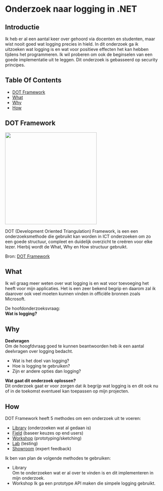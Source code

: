 # Onderzoek naar logging in .NET

## Introductie
Ik heb er al een aantal keer over gehoord via docenten en studenten, maar wist nooit goed wat logging precies in hield. In dit onderzoek ga ik uitzoeken wat logging is en wat voor positieve effecten het kan hebben tijdens het programmeren. Ik wil proberen om ook de beginselen van een goede implementatie uit te leggen. Dit onderzoek is gebasseerd op security principes.

## Table Of Contents
- [DOT Framework](#dot-framework)
- [What](#what)
- [Why](#why)
- [How](#How)

## DOT Framework

<img src=https://user-images.githubusercontent.com/58031089/114270834-cd543680-9a0e-11eb-9b01-7248641fab13.png width="300" height="300" />

DOT (Development Oriented Triangulation) Framework, is een een onderzoeksmethode die gebruikt kan worden in ICT onderzoeken om zo een goede structuur, compleet en duidelijk overzicht te creëren voor elke lezer. Hierbij wordt de What, Why en How structuur gebruikt.

Bron: [DOT Framework](https://ictresearchmethods.nl/The_DOT_Framework)

## What
Ik wil graag meer weten over wat logging is en wat voor toevoeging het heeft voor mijn applicaties. Het is een zeer bekend begrip en daarom zal ik daarover ook veel moeten kunnen vinden in officiële bronnen zoals Microsoft. 

De hoofdonderzoeksvraag:  
**Wat is logging?**

## Why  
**Deelvragen**  
Om de hoogfdvraag goed te kunnen beantwoorden heb ik een aantal deelvragen over logging bedacht.  
- Wat is het doel van logging?
- Hoe is logging te gebruiken?
- Zijn er andere opties dan logging?  

**Wat gaat dit onderzoek oplossen?**  
Dit onderzoek gaat er voor zorgen dat ik begrijp wat logging is en dit ook nu of in de toekomst eventueel kan toepassen op mijn projecten.


## How
DOT Framework heeft 5 methodes om een onderzoek uit te voeren:
- [Library](https://ictresearchmethods.nl/Category:Library) (onderzoeken wat al gedaan is)
- [Field](https://ictresearchmethods.nl/Category:Field) (baseer keuzes op end users) 
- [Workshop](https://ictresearchmethods.nl/Category:Workshop) (prototyping/sketching)
- [Lab](https://ictresearchmethods.nl/Category:Lab) (testing)
- [Showroom](https://ictresearchmethods.nl/Category:Showroom) (expert feedback)

Ik ben van plan de volgende methodes te gebruiken:  
- Library  
Om te onderzoeken wat er al over te vinden is en dit implementeren in mijn onderzoek.  
- Workshop
Ik ga een prototype API maken die simpele logging gebruikt.
